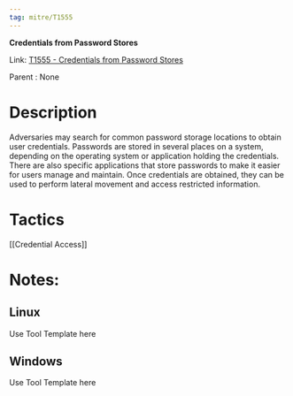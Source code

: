 ```yaml
---
tag: mitre/T1555
---
```


**Credentials from Password Stores**

Link: [T1555 - Credentials from Password Stores](https://attack.mitre.org/techniques/T1555)

Parent : None


# Description

Adversaries may search for common password storage locations to obtain user credentials. Passwords are stored in several places on a system, depending on the operating system or application holding the credentials. There are also specific applications that store passwords to make it easier for users manage and maintain. Once credentials are obtained, they can be used to perform lateral movement and access restricted information.

# Tactics


[[Credential Access]]


# Notes:

## Linux

Use Tool Template here

## Windows

Use Tool Template here